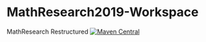 # MathResearch2019-Workspace

MathResearch Restructured
[![Maven Central](https://maven-badges.herokuapp.com/maven-central/cz.jirutka.rsql/rsql-parser/badge.svg)](hhttps://github.com/tyeknapp2/MathResearch2019-Workspace/tree/master/MathResearch2019)
